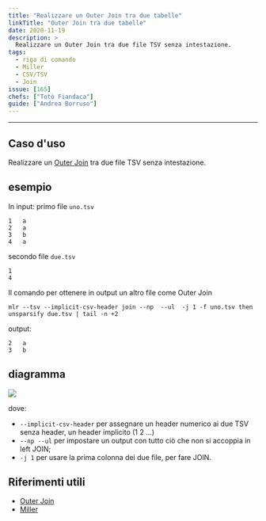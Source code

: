 ```yaml
---
title: "Realizzare un Outer Join tra due tabelle"
linkTitle: "Outer Join tra due tabelle"
date: 2020-11-19
description: >
  Realizzare un Outer Join tra due file TSV senza intestazione.
tags:
  - riga di comando
  - Miller
  - CSV/TSV
  - Join
issue: [165]
chefs: ["Totò Fiandaca"]
guide: ["Andrea Borruso"]
---
```


---

## Caso d'uso

Realizzare un [Outer Join](https://it.wikipedia.org/wiki/Join_(SQL)) tra due file TSV senza intestazione.

## esempio 

In input:  primo file `uno.tsv`
```
1	a
2	a
3	b
4	a
```
secondo file `due.tsv`
```
1
4
```

Il comando per ottenere in output un altro file come Outer Join
```
mlr --tsv --implicit-csv-header join --np  --ul  -j 1 -f uno.tsv then unsparsify due.tsv | tail -n +2
```

output:
```
2	a
3	b
```

## diagramma

![](https://user-images.githubusercontent.com/7631137/99721647-d409fd80-2aaf-11eb-91ab-46de99b54dec.png)

dove:


- `--implicit-csv-header` per assegnare un header numerico ai due TSV senza header, un header implicito (1 2 ...)
- `--np --ul` per impostare un output con tutto ciò che non si accoppia in left JOIN;
- `-j 1` per usare la prima colonna dei due file, per fare JOIN.


## Riferimenti utili

- [Outer Join](https://it.wikipedia.org/wiki/Join_(SQL))
- [Miller](https://github.com/johnkerl/miller)

